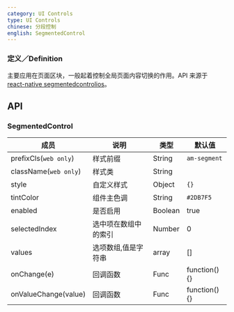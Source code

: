 ```yaml
---
category: UI Controls
type: UI Controls
chinese: 分段控制
english: SegmentedControl
---
```


### 定义／Definition

主要应用在页面区块，一般起着控制全局页面内容切换的作用。API 来源于 [react-native segmentedcontrolios](http://facebook.github.io/react-native/docs/segmentedcontrolios.html)。

## API

### SegmentedControl
| 成员        | 说明           | 类型               | 默认值       |
|------------|----------------|--------------------|--------------|
| prefixCls(`web only`)  | 样式前缀        | String |  `am-segment`  |
| className(`web only`) | 样式类        | String |    |
| style | 自定义样式        | Object | `{}`   |
| tintColor  | 组件主色调        | String |  `#2DB7F5`  |
| enabled  | 是否启用        | Boolean |  true  |
| selectedIndex  | 选中项在数组中的索引        | Number |  0  |
| values  | 选项数组,值是字符串        | array |  []  |
| onChange(e)    |    回调函数     | Func |  function(){}  |
| onValueChange(value)    |    回调函数     | Func |  function(){}  |
